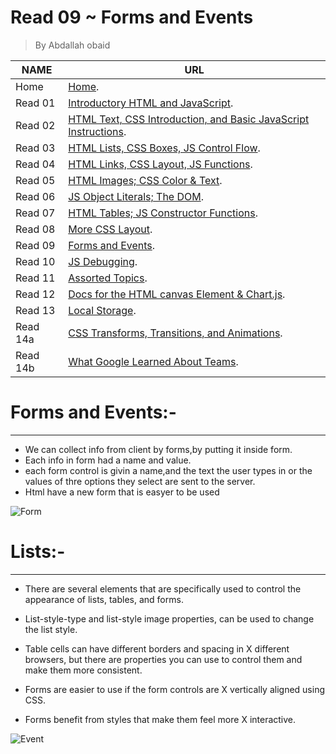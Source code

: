 # Read 09 ~ Forms and Events
> By Abdallah obaid

**NAME** | **URL**
------------------ | -------------
Home    | [Home](https://abdallah-obaid.github.io/reading-notes/).
 Read 01     | [Introductory HTML and JavaScript](https://abdallah-obaid.github.io/reading-notes/class-01).
 Read 02     | [HTML Text, CSS Introduction, and Basic JavaScript Instructions](https://abdallah-obaid.github.io/reading-notes/class-02).
 Read 03     | [HTML Lists, CSS Boxes, JS Control Flow](https://abdallah-obaid.github.io/reading-notes/class-03).
 Read 04     | [HTML Links, CSS Layout, JS Functions](https://abdallah-obaid.github.io/reading-notes/class-04).
 Read 05     | [HTML Images; CSS Color & Text](https://abdallah-obaid.github.io/reading-notes/class-05).
 Read 06     | [JS Object Literals; The DOM](https://abdallah-obaid.github.io/reading-notes/class-06).
 Read 07     | [HTML Tables; JS Constructor Functions](https://abdallah-obaid.github.io/reading-notes/class-07).
 Read 08     | [More CSS Layout](https://abdallah-obaid.github.io/reading-notes/class-08).
 Read 09     | [Forms and Events](https://abdallah-obaid.github.io/reading-notes/class-09).
 Read 10     | [JS Debugging](https://abdallah-obaid.github.io/reading-notes/class-10).
 Read 11     | [Assorted Topics](https://abdallah-obaid.github.io/reading-notes/class-11).
 Read 12     | [Docs for the HTML canvas Element & Chart.js](https://abdallah-obaid.github.io/reading-notes/).
 Read 13     | [Local Storage](https://abdallah-obaid.github.io/reading-notes/).
 Read 14a    | [CSS Transforms, Transitions, and Animations](https://abdallah-obaid.github.io/reading-notes/).
 Read 14b    | [What Google Learned About Teams](https://abdallah-obaid.github.io/reading-notes/).

# Forms and Events:-
----------------------------------
* We can collect info from client by forms,by putting it inside form.
* Each info in form had a name and value.
* each form control is givin a name,and the text the user types in or the values of thre options they select are sent to the server.
* Html have a new form that is easyer to be used


![Form](https://assets.wordpress.envato-static.com/uploads/2014/09/subtly-animated-forms-thumb.gif)


# Lists:-
----------------------------------
* There are several elements that are specifically used to control the appearance of lists, tables, and forms.
* List-style-type and list-style image properties, can be used to change the list style.

* Table cells can have different borders and spacing in  X different browsers, but there are properties you can use to control them and make them more consistent.
* Forms are easier to use if the form controls are  X vertically aligned using CSS.
* Forms benefit from styles that make them feel more  X interactive.


![Event](https://miro.medium.com/max/1600/1*iHhUyO4DliDwa6x_cO5E3A.gif)